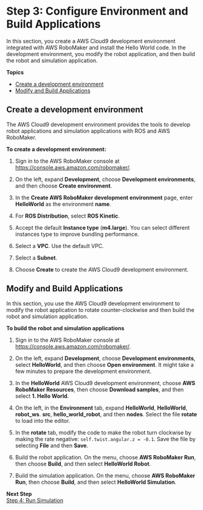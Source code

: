 # Step 3: Configure Environment and Build Applications<a name="gs-build"></a>

In this section, you create a AWS Cloud9 development environment integrated with AWS RoboMaker and install the Hello World code\. In the development environment, you modify the robot application, and then build the robot and simulation application\. 

**Topics**
+ [Create a development environment](#gs-build-createide)
+ [Modify and Build Applications](#gs-build-apps)

## Create a development environment<a name="gs-build-createide"></a>

The AWS Cloud9 development environment provides the tools to develop robot applications and simulation applications with ROS and AWS RoboMaker\.

**To create a development environment:**

1. Sign in to the AWS RoboMaker console at [https://console\.aws\.amazon\.com/robomaker/](https://console.aws.amazon.com/robomaker/)\. 

1. On the left, expand **Development**, choose **Development environments**, and then choose **Create environment**\. 

1. In the **Create AWS RoboMaker development environment** page, enter **HelloWorld** as the environment **name**\. 

1. For **ROS Distribution**, select **ROS Kinetic**\.

1. Accept the default **Instance type** \(**m4\.large**\)\. You can select different instances type to improve bundling performance\.

1. Select a **VPC**\. Use the default VPC\.

1. Select a **Subnet**\.

1. Choose **Create** to create the AWS Cloud9 development environment\.

## Modify and Build Applications<a name="gs-build-apps"></a>

In this section, you use the AWS Cloud9 development environment to modify the robot application to rotate counter\-clockwise and then build the robot and simulation application\. 

**To build the robot and simulation applications**

1. Sign in to the AWS RoboMaker console at [https://console\.aws\.amazon\.com/robomaker/](https://console.aws.amazon.com/robomaker/)\. 

1. On the left, expand **Development**, choose **Development environments**, select **HelloWorld**, and then choose **Open environment**\. It might take a few minutes to prepare the development environment\. 

1. In the **HelloWorld** AWS Cloud9 development environment, choose **AWS RoboMaker Resources**, then choose **Download samples**, and then select **1\. Hello World**\.

1. On the left, in the **Environment** tab, expand **HelloWorld**, **HelloWorld**, **robot\_ws**\. **src**, **hello\_world\_robot**, and then **nodes**\. Select the file **rotate** to load into the editor\.

1. In the **rotate** tab, modify the code to make the robot turn clockwise by making the rate negative: `self.twist.angular.z = -0.1`\. Save the file by selecting **File** and then **Save**\. 

1. Build the robot application\. On the menu, choose **AWS RoboMaker Run**, then choose **Build**, and then select **HelloWorld Robot**\. 

1. Build the simulation application\. On the menu, choose **AWS RoboMaker Run**, then choose **Build**, and then select **HelloWorld Simulation**\. 

**Next Step**  
[Step 4: Run Simulation](gs-simulation.md)
